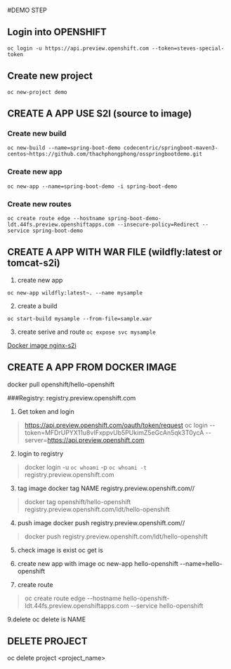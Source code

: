 #DEMO STEP

## Login into OPENSHIFT

```oc login -u https://api.preview.openshift.com --token=steves-special-token```

## Create new project

```oc new-project demo```

## CREATE A APP USE S2I (source to image)

### Create new build

```oc new-build --name=spring-boot-demo codecentric/springboot-maven3-centos~https://github.com/thachphongphong/osspringbootdemo.git```

### Create new app

```oc new-app --name=spring-boot-demo -i spring-boot-demo```

### Create new routes

```oc create route edge --hostname spring-boot-demo-ldt.44fs.preview.openshiftapps.com --insecure-policy=Redirect --service spring-boot-demo```

## CREATE A APP WITH WAR FILE (wildfly:latest or tomcat-s2i)
1. create new app

```oc new-app wildfly:latest~. --name mysample```

2. create a build

```oc start-build mysample --from-file=sample.war```

3. create serive and route
```oc expose svc mysample```

[Docker image nginx-s2i](https://hub.docker.com/r/lunik/s2i-nginx/) 

## CREATE A APP FROM DOCKER IMAGE

docker pull openshift/hello-openshift

###Registry: registry.preview.openshift.com

1. Get token and login
> https://api.preview.openshift.com/oauth/token/request
> oc login --token=MFDrUPYX11u8vIFxppvUb5PUkimZ5eGcAn5qk3T0ycA --server=https://api.preview.openshift.com

2. login to registry
> docker login -u `oc whoami` -p `oc whoami -t` registry.preview.openshift.com


3. tag image
docker tag NAME registry.preview.openshift.com/<project name>/<image name>
> docker tag openshift/hello-openshift registry.preview.openshift.com/ldt/hello-openshift

4. push image
 docker push registry.preview.openshift.com/<project name>/<image name>
> docker push registry.preview.openshift.com/ldt/hello-openshift

5. check image is exist
oc get is

6. create new app with image
oc new-app hello-openshift --name=hello-openshift

7. create route
> oc create route edge --hostname hello-openshift-ldt.44fs.preview.openshiftapps.com  --service hello-openshift

9.delete
oc delete is NAME


## DELETE PROJECT

oc delete project <project_name>
